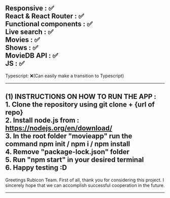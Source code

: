 Responsive : ✅  
React & React Router : ✅   
Functional components : ✅  
Live search : ✅  
Movies : ✅  
Shows : ✅  
MovieDB API : ✅  
JS : ✅  
---------------------------------------
Typescript: ❌(Can easily make a transition to Typescript)

______________________________________
(1) INSTRUCTIONS ON HOW TO RUN THE APP :  
       1. Clone the repository using git clone + {url of repo}   
       2. Install node.js from : https://nodejs.org/en/download/  
       3. In the root folder "movieapp" run the command npm init / npm i / npm   install  
       4. Remove "package-lock.json" folder  
       5. Run "npm start" in your desired terminal  
       6. Happy testing :D   
------------------------------------------
Greetings Rubicon Team. First of all, thank you for considering this project. I sincerely hope that we can accomplish successful cooperation in the future.    
__________________________________________



 